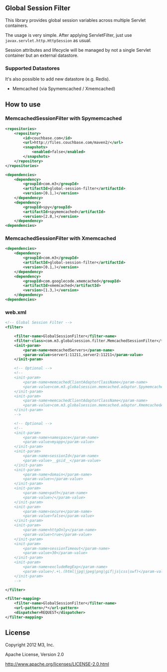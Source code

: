 ## Global Session Filter

This library provides global session variables across multiple Servlet containers.

The usage is very simple. After applying ServletFilter, just use `javax.servlet.http.HttpSession` as usual.

Session attributes and lifecycle will be managed by not a single Servlet container but an external datastore.


### Supported Datastores

It's also possible to add new datastore (e.g. Redis).

* Memcached (via Spymemcached / Xmemcached)


## How to use

### MemcachedSessionFilter with Spymemcached

```xml
<repositories>
    <repository>
        <id>couchbase.com</id>
        <url>http://files.couchbase.com/maven2/</url>
        <snapshots>
            <enabled>false</enabled>
        </snapshots>
    </repository>
</repositories>

<dependencies>
    <dependency>
        <groupId>com.m3</groupId>
        <artifactId>global-session-filter</artifactId>
        <version>[0.1,)</version>
    </dependency>
    <dependency>
        <groupId>spy</groupId>
        <artifactId>spymemcached</artifactId>
        <version>[2.8,)</version>
    </dependency>
<dependencies>
```

### MemcachedSessionFilter with Xmemcached

```xml
<dependencies>
    <dependency>
        <groupId>com.m3</groupId>
        <artifactId>global-session-filter</artifactId>
        <version>[0.1,)</version>
    </dependency>
    <dependency>
        <groupId>com.googlecode.xmemcached</groupId>
        <artifactId>xmemcached</artifactId>
        <version>[1.3,)</version>
    </dependency>
<dependencies>
```


### web.xml

```xml
<!-- Global Session Filter -->
<filter>

    <filter-name>GlobalSessionFilter</filter-name>
    <filter-class>com.m3.globalsession.filter.MemcachedSessionFilter</filter-class>
    <init-param>
        <param-name>memcachedServers</param-name>
        <param-value>server1:11211,server2:11211</param-value>
    </init-param>

    <!-- Optional -->
    <!--
    <init-param>
        <param-name>memcachedClientAdaptorClassName</param-name>
        <param-value>com.m3.globalsession.memcached.adaptor.SpymemcachedAdaptor</param-value>
    </init-param>
    <init-param>
        <param-name>memcachedClientAdaptorClassName</param-name>
        <param-value>com.m3.globalsession.memcached.adaptor.XmemcachedAdaptor</param-value>
    </init-param>
    -->

    <!-- Optional -->
    <!--
    <init-param>
        <param-name>namespace</param-name>
        <param-value>myapp</param-value>
    </init-param>
    <init-param>
        <param-name>sessionId</param-name>
        <param-value>__gsid__</param-value>
    </init-param>
    <init-param>
        <param-name>domain</param-name>
        <param-value></param-value>
    </init-param>
    <init-param>
        <param-name>path</param-name>
        <param-value>/</param-value>
    </init-param>
    <init-param>
        <param-name>secure</param-name>
        <param-value>false</param-value>
    </init-param>
    <init-param>
        <param-name>httpOnly</param-name>
        <param-value>true</param-value>
    </init-param>
    <init-param>
        <param-name>sessionTimeout</param-name>
        <param-value>30</param-value>
    </init-param>
    <init-param>
        <param-name>excludeRegExp</param-name>
        <param-value>/.+\.(html|jpg|jpeg|png|gif|js|css|swf)</param-value>
    </init-param>
    -->

</filter>

<filter-mapping>
    <filter-name>GlobalSessionFilter</filter-name>
    <url-pattern>/*</url-pattern>
    <dispatcher>REQUEST</dispatcher>
</filter-mapping>
```

## License

Copyright 2012 M3, Inc.

Apache License, Version 2.0

http://www.apache.org/licenses/LICENSE-2.0.html

